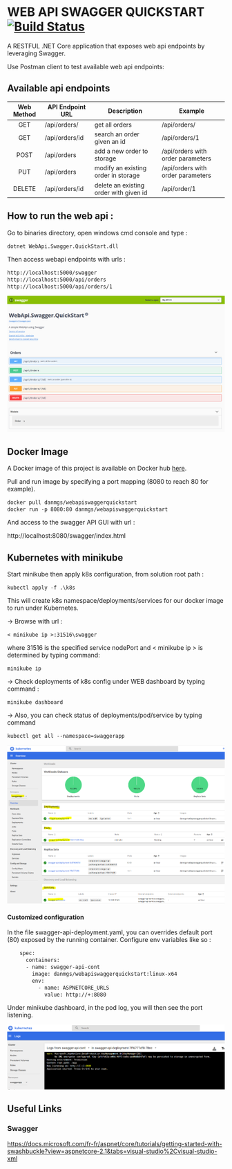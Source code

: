# WEB API SWAGGER QUICKSTART [![Build Status](https://travis-ci.org/danmgs/WebApi.Swagger.QuickStart.svg?branch=master)](https://travis-ci.org/danmgs/WebApi.Swagger.QuickStart)

A RESTFUL .NET Core application that exposes web api endpoints by leveraging Swagger.

Use Postman client to test available web api endpoints:
<br />

## Available api endpoints


| Web Method   | API Endpoint URL              | Description                                                      | Example
| :----------: | ----------------------------- | ---------------------------------------------------------------- | -----------------------------
| GET          | /api/orders/                  | get all orders                                                   | /api/orders/
| GET          | /api/orders/id                | search an order given an id                                      | /api/orders/1
| POST         | /api/orders                   | add a new order to storage                                       | /api/orders with order parameters
| PUT          | /api/orders                   | modify an existing order in storage                              | /api/orders with order parameters
| DELETE       | /api/orders/id                | delete an existing order with given id                           | /api/order/1

## How to run the web api :

Go to binaries directory, open windows cmd console and type :

```
dotnet WebApi.Swagger.QuickStart.dll
```

Then access webapi endpoints with urls : 
```
http://localhost:5000/swagger
http://localhost:5000/api/orders
http://localhost:5000/api/orders/1

```

![alt api_endpoints](https://github.com/danmgs/WebApi.Swagger.QuickStart/blob/master/img/api_endpoints.PNG)

## Docker Image

A Docker image of this project is available on Docker hub [here](https://hub.docker.com/r/danmgs/webapiswaggerquickstart).

Pull and run image by specifying a port mapping (8080 to reach 80 for example).
```
docker pull danmgs/webapiswaggerquickstart
docker run -p 8080:80 danmgs/webapiswaggerquickstart
```

And access to the swagger API GUI with url :

http://localhost:8080/swagger/index.html

## Kubernetes with minikube

Start minikube then apply k8s configuration, from solution root path :

```
kubectl apply -f .\k8s
```
This will create k8s namespace/deployments/services for our docker image to run under Kubernetes.

-> Browse with url :

```
< minikube ip >:31516\swagger
```
where 31516 is the specified service nodePort and < minikube ip > is determined by typing command:

```
minikube ip
```

-> Check deployments of k8s config under WEB dashboard by typing command :

```
minikube dashboard
```

-> Also, you can check status of deployments/pod/service by typing command
```
kubectl get all --namespace=swaggerapp
```

![alt k8s_dashboard_overview](https://github.com/danmgs/WebApi.Swagger.QuickStart/blob/master/img/k8s_dashboard_overview.PNG)

#### Customized configuration

In the file swagger-api-deployment.yaml, you can overrides default port (80) exposed by the running container. Configure env variables like so :
```
    spec:
      containers:
      - name: swagger-api-cont
        image: danmgs/webapiswaggerquickstart:linux-x64
        env:
          - name: ASPNETCORE_URLS        
            value: http://+:8080   
```
Under minikube dashboard, in the pod log, you will then see the port listening.

![alt k8s_dashboard_pod_logs](https://github.com/danmgs/WebApi.Swagger.QuickStart/blob/master/img/k8s_dashboard_pod_logs.PNG)


## Useful Links

### Swagger

https://docs.microsoft.com/fr-fr/aspnet/core/tutorials/getting-started-with-swashbuckle?view=aspnetcore-2.1&tabs=visual-studio%2Cvisual-studio-xml
